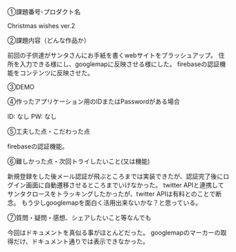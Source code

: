 ①課題番号-プロダクト名

Christmas wishes ver.2

②課題内容（どんな作品か）

前回の子供達がサンタさんにお手紙を書くwebサイトをブラッシュアップ。
住所を入力できる様にし、googlemapに反映させる様にした。
firebaseの認証機能をコンテンツに反映させた。

③DEMO




④作ったアプリケーション用のIDまたはPasswordがある場合

ID: なし
PW: なし

⑤工夫した点・こだわった点

firebaseの認証機能。

⑥難しかった点・次回トライしたいこと(又は機能)

新規登録をした後メール認証が飛ぶところまでは実装できたが、認証完了後にログイン画面に自動遷移させるところまでいけなかった。
twitter APIと連携してサンタクロースをトラッキングしたかったが、twitter APIは有料とのことで断念。
もう少しgooglemapを面白く活用出来ないかな？と思っている。

⑦質問・疑問・感想、シェアしたいこと等なんでも

今回はドキュメントを真似る事がほとんどだった。
googlemapのマーカーの取得だけ、ドキュメント通りでは表示できなかった。